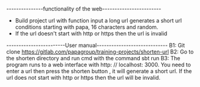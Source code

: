 ---------------functionality of the web------------------------
- Build project url with function input a long url generates a short url
conditions starting with papa, 16 characters and random.
- If the url doesn't start with http or https then the url is invalid 


------------------------User manual-----------------------------
B1: Git clone https://gitlab.com/papagroup/training-projects/shorten-url
B2: Go to the shorten directory and run cmd with the command sbt run
B3: The program runs to a web interface with http: // localhost: 3000. 
You need to enter a url then press the shorten button
, it will generate a short url. If the url does not start with http or https 
then the url will be invalid.